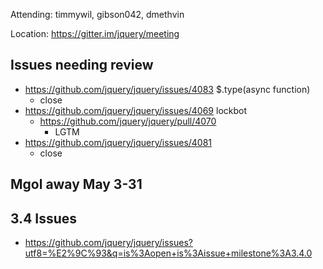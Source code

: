 Attending: timmywil, gibson042, dmethvin

Location: https://gitter.im/jquery/meeting

## Issues needing review
* https://github.com/jquery/jquery/issues/4083 $.type(async function)
  - close
* https://github.com/jquery/jquery/issues/4069 lockbot
  - https://github.com/jquery/jquery/pull/4070 
    * LGTM
* https://github.com/jquery/jquery/issues/4081 
  - close

## Mgol away May 3-31

## 3.4 Issues
* https://github.com/jquery/jquery/issues?utf8=%E2%9C%93&q=is%3Aopen+is%3Aissue+milestone%3A3.4.0 
